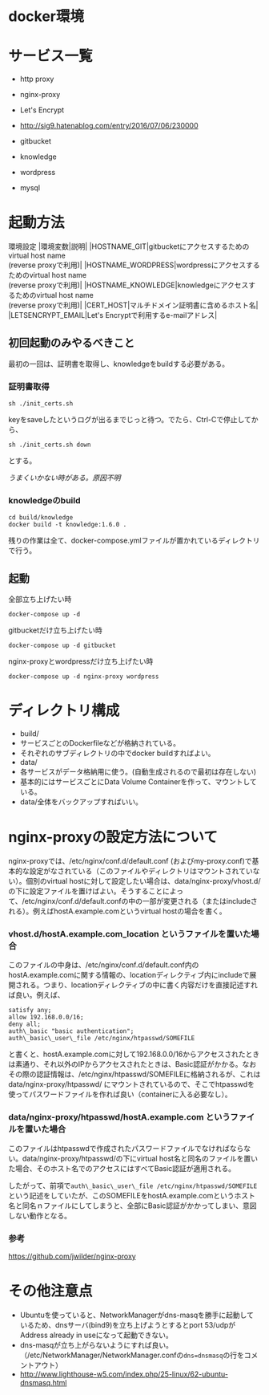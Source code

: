 docker環境
====
# サービス一覧
- http proxy
 - nginx-proxy
 - Let's Encrypt
 - http://sig9.hatenablog.com/entry/2016/07/06/230000

- gitbucket
- knowledge
- wordpress
- mysql

# 起動方法
環境設定
|環境変数|説明|
|HOSTNAME_GIT|gitbucketにアクセスするためのvirtual host name<br>(reverse proxyで利用)|
|HOSTNAME_WORDPRESS|wordpressにアクセスするためのvirtual host name<br>(reverse proxyで利用)|
|HOSTNAME_KNOWLEDGE|knowledgeにアクセスするためのvirtual host name<br>(reverse proxyで利用)|
|CERT_HOST|マルチドメイン証明書に含めるホスト名|
|LETSENCRYPT_EMAIL|Let's Encryptで利用するe-mailアドレス|

## 初回起動のみやるべきこと

最初の一回は、証明書を取得し、knowledgeをbuildする必要がある。

### 証明書取得
```
sh ./init_certs.sh
```
keyをsaveしたというログが出るまでじっと待つ。でたら、Ctrl-Cで停止してから、
```
sh ./init_certs.sh down
```
とする。

*うまくいかない時がある。原因不明*

### knowledgeのbuild
```
cd build/knowledge
docker build -t knowledge:1.6.0 .
```

残りの作業は全て、docker-compose.ymlファイルが置かれているディレクトリで行う。

## 起動

全部立ち上げたい時
```
docker-compose up -d
```

gitbucketだけ立ち上げたい時
```
docker-compose up -d gitbucket
```

nginx-proxyとwordpressだけ立ち上げたい時
```
docker-compose up -d nginx-proxy wordpress
```

# ディレクトリ構成
- build/
 - サービスごとのDockerfileなどが格納されている。
 - それぞれのサブディレクトリの中でdocker buildすればよい。
- data/
 - 各サービスがデータ格納用に使う。(自動生成されるので最初は存在しない)
 - 基本的にはサービスごとにData Volume Containerを作って、マウントしている。
 - data/全体をバックアップすればいい。

# nginx-proxyの設定方法について
nginx-proxyでは、/etc/nginx/conf.d/default.conf (およびmy-proxy.conf)で基本的な設定がなされている（このファイルやディレクトリはマウントされていない）。個別のvirtual hostに対して設定したい場合は、data/nginx-proxy/vhost.d/の下に設定ファイルを置けばよい。そうすることによって、/etc/nginx/conf.d/default.confの中の一部が変更される（またはincludeされる）。例えばhostA.example.comというvirtual hostの場合を書く。

### vhost.d/hostA.example.com_location というファイルを置いた場合
このファイルの中身は、/etc/nginx/conf.d/default.conf内のhostA.example.comに関する情報の、locationディレクティブ内にincludeで展開される。つまり、locationディレクティブの中に書く内容だけを直接記述すれば良い。例えば、

```
satisfy any;
allow 192.168.0.0/16;
deny all;
auth\_basic "basic authentication";
auth\_basic\_user\_file /etc/nginx/htpasswd/SOMEFILE
```
と書くと、hostA.example.comに対して192.168.0.0/16からアクセスされたときは素通り、それ以外のIPからアクセスされたときは、Basic認証がかかる。なおその際の認証情報は、/etc/nginx/htpasswd/SOMEFILEに格納されるが、これはdata/nginx-proxy/htpasswd/ にマウントされているので、そこでhtpasswdを使ってパスワードファイルを作れば良い（containerに入る必要なし）。

### data/nginx-proxy/htpasswd/hostA.example.com というファイルを置いた場合
このファイルはhtpasswdで作成されたパスワードファイルでなければならない。data/nginx-proxy/htpasswd/の下にvirtual host名と同名のファイルを置いた場合、そのホスト名でのアクセスにはすべてBasic認証が適用される。

したがって、前項で`auth\_basic\_user\_file /etc/nginx/htpasswd/SOMEFILE`という記述をしていたが、このSOMEFILEをhostA.example.comというホスト名と同名ｎファイルにしてしまうと、全部にBasic認証がかかってしまい、意図しない動作となる。

### 参考
https://github.com/jwilder/nginx-proxy


# その他注意点
- Ubuntuを使っていると、NetworkManagerがdns-masqを勝手に起動しているため、dnsサーバ(bind9)を立ち上げようとするとport 53/udpがAddress already in useになって起動できない。
 - dns-masqが立ち上がらないようにすれば良い。（/etc/NetworkManager/NetworkManager.confの`dns=dnsmasq`の行をコメントアウト）
  - http://www.lighthouse-w5.com/index.php/25-linux/62-ubuntu-dnsmasq.html
